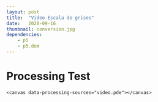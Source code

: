 ```yaml
---
layout: post
title:  "Video Escala de grises"
date:   2020-09-16
thumbnail: conversion.jpg
dependencies:
    - p5
    - p5.dom
---
```


<script src="https://cdnjs.cloudflare.com/ajax/libs/processing.js/1.4.8/processing.min.js"></script>
<body>
    <h1>Processing Test</h1>
 
    <canvas data-processing-sources="video.pde"></canvas>
</body>


